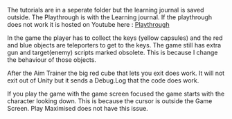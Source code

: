 The tutorials are in a seperate folder but the learning journal is saved outside.
The Playthrough is with the Learning journal.
If the playthrough does not work it is hosted on Youtube here : [Playthrough](https://youtu.be/zKN-kEDn83M)

In the game the player has to collect the keys (yellow capsules) and the red and blue objects are teleporters to get to the keys.
The game still has extra gun and target(enemy) scripts marked obsolete. This is because I change the behaviour of those objects. 

After the Aim Trainer the big red cube that lets you exit does work. It will not exit out of Unity but it sends a Debug.Log that the code does work.

If you play the game with the game screen focused the game starts with the character looking down. This is because the cursor is outside the Game Screen.
Play Maximised does not have this issue.
